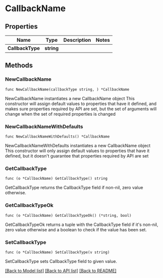 # CallbackName

## Properties

Name | Type | Description | Notes
------------ | ------------- | ------------- | -------------
**CallbackType** | **string** |  | 

## Methods

### NewCallbackName

`func NewCallbackName(callbackType string, ) *CallbackName`

NewCallbackName instantiates a new CallbackName object
This constructor will assign default values to properties that have it defined,
and makes sure properties required by API are set, but the set of arguments
will change when the set of required properties is changed

### NewCallbackNameWithDefaults

`func NewCallbackNameWithDefaults() *CallbackName`

NewCallbackNameWithDefaults instantiates a new CallbackName object
This constructor will only assign default values to properties that have it defined,
but it doesn't guarantee that properties required by API are set

### GetCallbackType

`func (o *CallbackName) GetCallbackType() string`

GetCallbackType returns the CallbackType field if non-nil, zero value otherwise.

### GetCallbackTypeOk

`func (o *CallbackName) GetCallbackTypeOk() (*string, bool)`

GetCallbackTypeOk returns a tuple with the CallbackType field if it's non-nil, zero value otherwise
and a boolean to check if the value has been set.

### SetCallbackType

`func (o *CallbackName) SetCallbackType(v string)`

SetCallbackType sets CallbackType field to given value.



[[Back to Model list]](../README.md#documentation-for-models) [[Back to API list]](../README.md#documentation-for-api-endpoints) [[Back to README]](../README.md)


